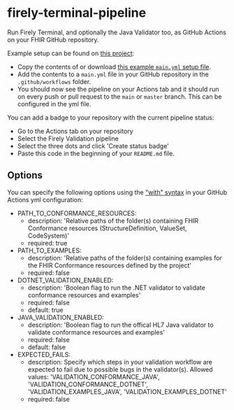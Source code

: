 # firely-terminal-pipeline
Run Firely Terminal, and optionally the Java Validator too, as GitHub Actions on your FHIR GitHub repository.

Example setup can be found on [this project](https://github.com/FirelyTeam/ACMEGitHubExample):
* Copy the contents of or download [this example `main.yml` setup file](https://github.com/FirelyTeam/ACMEGitHubExample/blob/main/.github/workflows/main.yml).
* Add the contents to a `main.yml` file in your GitHub repository in the `.github/workflows` folder.
* You should now see the pipeline on your Actions tab and it should run on every push or pull request to the `main` or `master` branch. This can be configured in the yml file.

You can add a badge to your repository with the current pipeline status:
* Go to the Actions tab on your repository
* Select the Firely Validation pipeline
* Select the three dots and click 'Create status badge'
* Paste this code in the beginning of your `README.md` file.

## Options

You can specify the following options using the ["with" syntax](https://docs.github.com/en/actions/reference/workflow-syntax-for-github-actions#jobsjob_idstepswith) in your GitHub Actions yml configuration:

* PATH_TO_CONFORMANCE_RESOURCES:
    - description: 'Relative paths of the folder(s) containing FHIR Conformance resources (StructureDefinition, ValueSet, CodeSystem)'
    - required: true
* PATH_TO_EXAMPLES:
    - description: 'Relative paths of the folder(s) containing examples for the FHIR Conformance resources defined by the project'
    - required: false
* DOTNET_VALIDATION_ENABLED:
    - description: 'Boolean flag to run the .NET validator to validate conformance resources and examples'
    - required: false
    - default: true
* JAVA_VALIDATION_ENABLED:
    - description: 'Boolean flag to run the offical HL7 Java validator to validate conformance resources and examples'
    - required: false
    - default: false
* EXPECTED_FAILS:
    -  description: Specify which steps in your validation workflow are expected to fail due to possible bugs in the validator(s). Allowed values: 'VALIDATION_CONFORMANCE_JAVA', 'VALIDATION_CONFORMANCE_DOTNET', 'VALIDATION_EXAMPLES_JAVA', 'VALIDATION_EXAMPLES_DOTNET'
    -  required: false
    
